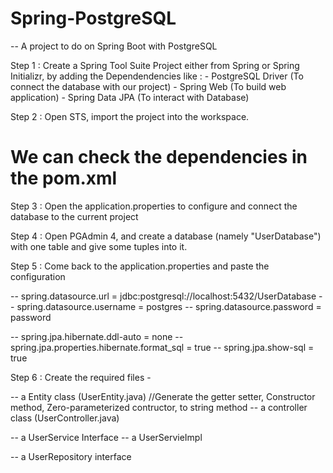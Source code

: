 # Spring-PostgreSQL
-- A project to do on Spring Boot with PostgreSQL

Step 1 : Create a Spring Tool Suite Project either from Spring or Spring Initializr, by adding the Dependendencies like : 
	- PostgreSQL Driver (To connect the database with our project)
	- Spring Web (To build web application)
	- Spring Data JPA (To interact with Database)

Step 2 : Open STS, import the project into the workspace.

# We can check the dependencies in the pom.xml

Step 3 : Open the application.properties to configure and connect the database to the current project

Step 4 : Open PGAdmin 4, and create a database (namely "UserDatabase") with one table and give some tuples into it.

Step 5 : Come back to the application.properties and paste the configuration

--	spring.datasource.url = jdbc:postgresql://localhost:5432/UserDatabase
--	spring.datasource.username = postgres
--	spring.datasource.password = password

--	spring.jpa.hibernate.ddl-auto = none
--	spring.jpa.properties.hibernate.format_sql = true
--	spring.jpa.show-sql = true

Step 6 : Create the required files -

--	a Entity class (UserEntity.java)
		//Generate the getter setter, Constructor method, Zero-parameterized contructor, to string method
--	a controller class (UserController.java)

--	a UserService Interface
	-- a UserServieImpl

--	a UserRepository interface 
